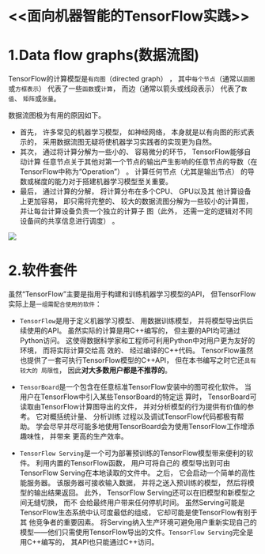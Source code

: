 # <<面向机器智能的TensorFlow实践>>                                       

# 1.Data flow graphs(数据流图)
TensorFlow的计算模型是`有向图`（directed graph） ， 其中`每个节点`（通常以`圆圈`或`方框表示`） 代表了一些`函数`或`计算`， 而边（通常以箭头或线段表示） 代表了`数值`、 `矩阵`或`张量`。

数据流图极为有用的原因如下。

* 首先， 许多常见的机器学习模型， 如神经网络， 本身就是以有向图的形式表示的， 采用数据流图无疑将使机器学习实践者的实现更为自然。 
* 其次， 通过将计算分解为一些小的、 容易微分的环节， TensorFlow能够自动计算
任意节点关于其他对第一个节点的输出产生影响的任意节点的导数（在TensorFlow中称为“Operation”） 。 计算任何节点（尤其是输出节点） 的导数或梯度的能力对于搭建机器学习模型至关重要。
* 最后， 通过计算的分解， 将计算分布在多个CPU、 GPU以及其
他计算设备上更加容易， 即只需将完整的、 较大的数据流图分解为一些较小的计算图， 并让每台计算设备负责一个独立的计算子
图（此外， 还需一定的逻辑对不同设备间的共享信息进行调度） 。

<image src="image/00-01.png"/>

# 2.软件套件
虽然“TensorFlow”主要是指用于构建和训练机器学习模型的API， 但TensorFlow实际上是`一组需配合使用的软件`：
* `TensorFlow`是用于定义机器学习模型、 用数据训练模型， 并将模型导出供后续使用的API。 虽然实际的计算是用C++编写的， 但主要的API均可通过Python访问。 这使得数据科学家和工程师可利用Python中对用户更为友好的环境， 而将实际计算交给高
效的、 经过编译的C++代码。 TensorFlow虽然也提供了一套可执行TensorFlow模型的C++API， 但在本书编写之时它还`具有较大的
局限性`， 因此**对大多数用户都是不推荐的**。

* `TensorBoard`是一个包含在任意标准TensorFlow安装中的图可视化软件。 当用户在TensorFlow中引入某些TensorBoard的特定运
算时， TensorBoard可读取由TensorFlow计算图导出的文件， 并对分析模型的行为提供有价值的参考。 它对概括统计量、 分析训练
过程以及调试TensorFlow代码都极有帮助。 学会尽早并尽可能多地使用TensorBoard会为使用TensorFlow工作增添趣味性， 并带来
更高的生产效率。
* `TensorFlow Serving`是一个可为部署预训练的TensorFlow模型带来便利的软件。 利用内置的TensorFlow函数， 用户可将自己的
模型导出到可由TensorFlow Serving在本地读取的文件中。 之后， 它会启动一个简单的高性能服务器。 该服务器可接收输入数据，
并将之送入预训练的模型， 然后将模型的输出结果返回。 此外， TensorFlow Serving还可以在旧模型和新模型之间无缝切换， 而不
会给最终用户带来任何停机时间。 虽然Serving可能是TensorFlow生态系统中认可度最低的组成， 它却可能是使TensorFlow有别于其
他竞争者的重要因素。 将Serving纳入生产环境可避免用户重新实现自己的模型——他们只需使用TensorFlow导出的文件。`TensorFlow Serving`完全是用C++编写的， 其API也只能通过C++访问。
